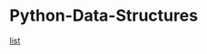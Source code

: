 # Python-Data-Structures

[list](https://github.com/asthasharma98/Python-Inbuilt-Data-Structures/blob/main/List/List.ipynb)
